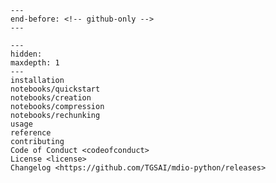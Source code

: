 ```{include} ../README.md
---
end-before: <!-- github-only -->
---
```

[apache 2.0 license]: license
[contributor guide]: contributing
[command-line usage]: usage
[api reference]: reference
[installation instructions]: installation

```{toctree}
---
hidden:
maxdepth: 1
---
installation
notebooks/quickstart
notebooks/creation
notebooks/compression
notebooks/rechunking
usage
reference
contributing
Code of Conduct <codeofconduct>
License <license>
Changelog <https://github.com/TGSAI/mdio-python/releases>
```
